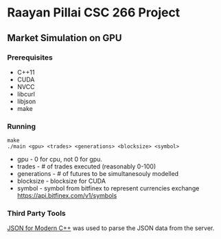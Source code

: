 # Raayan Pillai CSC 266 Project 
## Market Simulation on GPU

### Prerequisites
* C++11
* CUDA
* NVCC
* libcurl
* libjson
* make



### Running 
```
make
./main <gpu> <trades> <generations> <blocksize> <symbol>
```

* gpu - 0 for cpu, not 0 for gpu.
* trades - # of trades executed (reasonably 0-100)
* generations - # of futures to be simultanesouly modelled
* blocksize - blocksize for CUDA
* symbol - symbol from bitfinex to represent currencies exchange https://api.bitfinex.com/v1/symbols

### Third Party Tools
[JSON for Modern C++](https://github.com/nlohmann/json) was used to parse the JSON data from the server.
